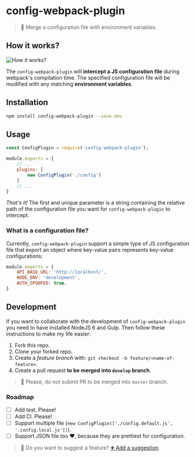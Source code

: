 # config-webpack-plugin

> 💫 Merge a configuration file with environment variables.

## How it works?

![How it works?](https://github.com/rmariuzzo/config-webpack-plugin/raw/master/img/how-it-works.png)

The `config-webpack-plugin` will **intercept a JS configuration file** during webpack's compilation time. The specified configuration file will be modified with any matching **environment variables**.

## Installation

```sh
npm install config-webpack-plugin --save-dev
```

## Usage

```js
const ConfigPlugin = require('config-webpack-plugin');

module.exports = {
    // ...
    plugins: [
        new ConfigPlugin('./config')
    ]
    // ...
}
```

*That's it!* The first and unique parameter is a string containing the relative path of the configuration file you want for `config-webpack-plugin` to intercept.

### What is a configuration file?

Currently, `config-webpack-plugin` support a simple type of JS configuration file that export an object where key-value pairs represents key-value configurations:

```js
module.exports = {
    API_BASE_URL: 'http://localhost/',
    NODE_ENV: 'development',
    AUTH_SPOOFED: true,
}
```

## Development

If you want to collaborate with the development of `config-webpack-plugin` you need to have installed NodeJS 6 and Gulp. Then follow these instructions to make my life easier:

 1. Fork this repo.
 2. Clone your forked repo.
 3. Create a _feature branch_ with: `git checkout -b feature/<name-of-feature>`.
 4. Create a pull request **to be merged into `develop` branch**.

 > 💁 Please, do not submit PR to be merged into `master` branch.

### Roadmap

 - [ ] Add test. Please!
 - [ ] Add CI. Please!
 - [ ] Support multiple file (`new ConfigPlugin(['./config.default.js', '.config.local.js'])`).
 - [ ] Support JSON file too ♥️, because they are prettiest for configuration.

 > 💁 Do you want to suggest a feature? [➕ Add a suggestion](https://github.com/rmariuzzo/config-webpack-plugin/issues/new).
